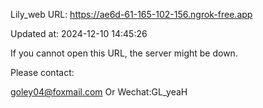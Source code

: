 Lily_web URL: https://ae6d-61-165-102-156.ngrok-free.app

Updated at: 2024-12-10 14:45:26

If you cannot open this URL, the server might be down.

Please contact: 

goley04@foxmail.com Or Wechat:GL_yeaH